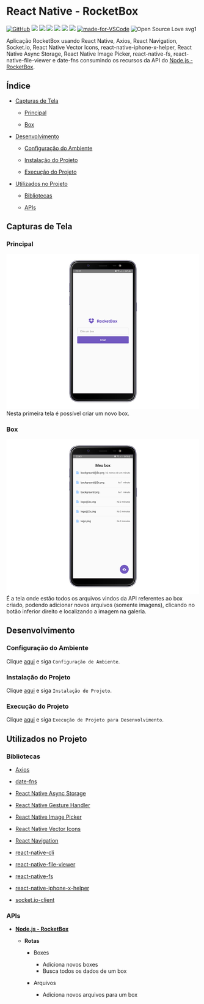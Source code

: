 # React Native - RocketBox

[![GitHub](https://img.shields.io/github/license/mashape/apistatus.svg)](https://github.com/osvaldokalvaitir/react-native-rocketbox/blob/master/LICENSE)
![](https://img.shields.io/github/package-json/v/osvaldokalvaitir/react-native-rocketbox.svg)
![](https://img.shields.io/github/last-commit/osvaldokalvaitir/react-native-rocketbox.svg?color=red)
![](https://img.shields.io/github/languages/top/osvaldokalvaitir/react-native-rocketbox.svg?color=yellow)
![](https://img.shields.io/github/languages/count/osvaldokalvaitir/react-native-rocketbox.svg?color=lightgrey)
![](https://img.shields.io/github/languages/code-size/osvaldokalvaitir/react-native-rocketbox.svg)
![](https://img.shields.io/github/repo-size/osvaldokalvaitir/react-native-rocketbox.svg?color=blueviolet)
[![made-for-VSCode](https://img.shields.io/badge/Made%20for-VSCode-1f425f.svg)](https://code.visualstudio.com/)
![Open Source Love svg1](https://badges.frapsoft.com/os/v1/open-source.svg?v=103)

Aplicação RocketBox usando React Native, Axios, React Navigation, Socket.io, React Native Vector Icons, react-native-iphone-x-helper, React Native Async Storage, React Native Image Picker, react-native-fs, react-native-file-viewer e date-fns consumindo os recursos da API do [Node.js - RocketBox](https://github.com/osvaldokalvaitir/nodejs-rocketbox).

## Índice

- [Capturas de Tela](#capturas-de-tela)

  - [Principal](#principal)

  - [Box](#box)

- [Desenvolvimento](#desenvolvimento)

  - [Configuração do Ambiente](#configuração-do-ambiente)

  - [Instalação do Projeto](#instalação-do-projeto)

  - [Execução do Projeto](#execução-do-projeto)

- [Utilizados no Projeto](#utilizados-no-projeto)

  - [Bibliotecas](#bibliotecas)

  - [APIs](#apis)

## Capturas de Tela

### Principal

![Main](/.github/assets/main.png)
Nesta primeira tela é possível criar um novo box.

### Box

![Box](/.github/assets/box.png)
É a tela onde estão todos os arquivos vindos da API referentes ao box criado, podendo adicionar novos arquivos (somente imagens), clicando no botão inferior direito e localizando a imagem na galeria.

## Desenvolvimento

### Configuração do Ambiente

Clique [aqui](https://github.com/osvaldokalvaitir/projects-settings/blob/master/README.md) e siga `Configuração de Ambiente`.

### Instalação do Projeto

Clique [aqui](https://github.com/osvaldokalvaitir/projects-settings/blob/master/nodejs/nodejs.md) e siga `Instalação de Projeto`.

### Execução do Projeto

Clique [aqui](https://github.com/osvaldokalvaitir/projects-settings/blob/master/nodejs/libs/react-native-cli.md) e siga `Execução de Projeto para Desenvolvimento`.

## Utilizados no Projeto

### Bibliotecas

- [Axios](https://github.com/osvaldokalvaitir/projects-settings/blob/master/nodejs/libs/axios.md)

- [date-fns](https://github.com/osvaldokalvaitir/projects-settings/blob/master/nodejs/libs/date-fns.md)

- [React Native Async Storage](https://github.com/osvaldokalvaitir/projects-settings/blob/master/nodejs/libs/@react-native-community-async-storage.md)

- [React Native Gesture Handler](https://github.com/osvaldokalvaitir/projects-settings/blob/master/nodejs/libs/react-native-gesture-handler.md)

- [React Native Image Picker](https://github.com/osvaldokalvaitir/projects-settings/blob/master/nodejs/libs/react-native-image-picker.md)

- [React Native Vector Icons](https://github.com/osvaldokalvaitir/projects-settings/blob/master/nodejs/libs/react-native-vector-icons.md)

- [React Navigation](https://github.com/osvaldokalvaitir/projects-settings/blob/master/nodejs/libs/react-navigation.md)

- [react-native-cli](https://github.com/osvaldokalvaitir/projects-settings/blob/master/nodejs/libs/react-native-cli.md)

- [react-native-file-viewer](https://github.com/osvaldokalvaitir/projects-settings/blob/master/nodejs/libs/react-native-file-viewer.md)

- [react-native-fs](https://github.com/osvaldokalvaitir/projects-settings/blob/master/nodejs/libs/react-native-fs.md)

- [react-native-iphone-x-helper](https://github.com/osvaldokalvaitir/projects-settings/blob/master/nodejs/libs/react-native-iphone-x-helper.md)

- [socket.io-client](https://github.com/osvaldokalvaitir/projects-settings/blob/master/nodejs/libs/socketio-client.md)

### APIs

- **[Node.js - RocketBox](https://github.com/osvaldokalvaitir/nodejs-rocketbox)**

  - **Rotas**

    - Boxes

      - Adiciona novos boxes
      - Busca todos os dados de um box

    - Arquivos

      - Adiciona novos arquivos para um box
